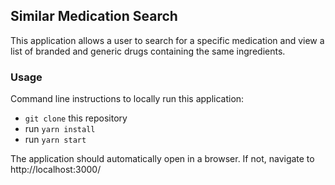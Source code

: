 ## Similar Medication Search

  This application allows a user to search for a specific medication and view a list of branded and generic drugs containing the same ingredients. 

### Usage

  Command line instructions to locally run this application:

  - `git clone` this repository
  - run `yarn install`
  - run `yarn start`

  The application should automatically open in a browser. If not, navigate to http://localhost:3000/
